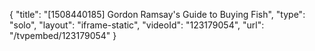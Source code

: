 {
    "title": "[1508440185] Gordon Ramsay's Guide to Buying Fish",
    "type": "solo",
    "layout": "iframe-static",
    "videoId": "123179054",
    "url": "\/tvpembed\/123179054"
}